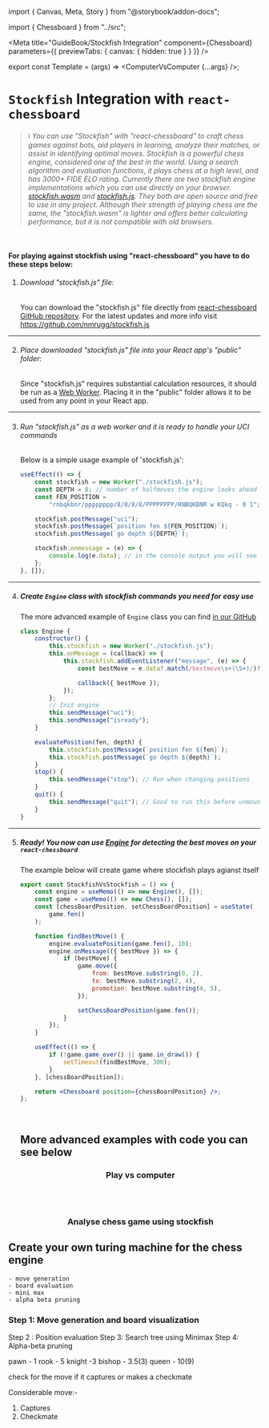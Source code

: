 import { Canvas, Meta, Story } from "@storybook/addon-docs";

import { Chessboard } from "../src";

<Meta
  title="GuideBook/Stockfish Integration"
  component={Chessboard}
  parameters={{ previewTabs: { canvas: { hidden: true } } }}
/>

export const Template = (args) => <ComputerVsComputer {...args} />;

# `Stockfish` Integration with `react-chessboard`

> ℹ️ _You can use "Stockfish" with "react-chessboard" to craft chess games against bots, aid players in learning, analyze their matches, or assist in identifying optimal moves.
> Stockfish is a powerful chess engine, considered one of the best in the world. Using a search algorithm and evaluation functions, it plays chess at a high level, and has 3000+ FIDE ELO rating.
> Currently there are two stockfish engine implementations which you can use directly on your browser. [stockfish.wasm](https://github.com/lichess-org/stockfish.wasm) and [stockfish.js](http://github.com/nmrugg/stockfish.js).
> They both are open source and free to use in any project. Although their strength of playing chess are the same, the "stockfish.wasm" is lighter and offers better calculating performance, but it is not compatible with old browsers._

<br />

#### For playing against stockfish using "react-chessboard" you have to do these steps below:

1. ###### Download "stockfish.js" file:

    You can download the "stockfish.js" file directly from [react-chessboard GitHub repository](https://github.com/Clariity/react-chessboard/blob/main/stories/stockfish/stockfish.js). For the latest updates and more info visit https://github.com/nmrugg/stockfish.js

---

2. ###### Place downloaded "stockfish.js" file into your React app's "public" folder:

    Since "stockfish.js" requires substantial calculation resources, it should be run as a [Web Worker](https://developer.mozilla.org/en-US/docs/Web/API/Web_Workers_API/Using_web_workers). Placing it in the "public" folder allows it to be used from any point in your React app.

---

3. ###### Run "stockfish.js" as a web worker and it is ready to handle your UCI commands

    Below is a simple usage example of 'stockfish.js':

    ```js
    useEffect(() => {
        const stockfish = new Worker("./stockfish.js");
        const DEPTH = 8; // number of halfmoves the engine looks ahead
        const FEN_POSITION =
            "rnbqkbnr/pppppppp/8/8/8/8/PPPPPPPP/RNBQKBNR w KQkq - 0 1";

        stockfish.postMessage("uci");
        stockfish.postMessage(`position fen ${FEN_POSITION}`);
        stockfish.postMessage(`go depth ${DEPTH}`);

        stockfish.onmessage = (e) => {
            console.log(e.data); // in the console output you will see `bestmove e2e4` message
        };
    }, []);
    ```

---

4. ##### Create `Engine` class with stockfish commands you need for easy use

    The more advanced example of `Engine` class you can find [in our GitHub](https://github.com/Clariity/react-chessboard/blob/main/stories/stockfish/engine.ts)

    ```js
    class Engine {
        constructor() {
            this.stockfish = new Worker("./stockfish.js");
            this.onMessage = (callback) => {
                this.stockfish.addEventListener("message", (e) => {
                    const bestMove = e.data?.match(/bestmove\s+(\S+)/)?.[1];

                    callback({ bestMove });
                });
            };
            // Init engine
            this.sendMessage("uci");
            this.sendMessage("isready");
        }

        evaluatePosition(fen, depth) {
            this.stockfish.postMessage(`position fen ${fen}`);
            this.stockfish.postMessage(`go depth ${depth}`);
        }
        stop() {
            this.sendMessage("stop"); // Run when changing positions
        }
        quit() {
            this.sendMessage("quit"); // Good to run this before unmounting.
        }
    }
    ```

---

5.  ##### Ready! You now can use [Engine](https://github.com/Clariity/react-chessboard/blob/main/stories/stockfish/engine.ts) for detecting the best moves on your `react-chessboard`

    The example below will create game where stockfish plays agianst itself

    ```jsx
    export const StockfishVsStockfish = () => {
        const engine = useMemo(() => new Engine(), []);
        const game = useMemo(() => new Chess(), []);
        const [chessBoardPosition, setChessBoardPosition] = useState(
            game.fen()
        );

        function findBestMove() {
            engine.evaluatePosition(game.fen(), 10);
            engine.onMessage(({ bestMove }) => {
                if (bestMove) {
                    game.move({
                        from: bestMove.substring(0, 2),
                        to: bestMove.substring(2, 4),
                        promotion: bestMove.substring(4, 5),
                    });

                    setChessBoardPosition(game.fen());
                }
            });
        }

        useEffect(() => {
            if (!game.game_over() || game.in_draw()) {
                setTimeout(findBestMove, 300);
            }
        }, [chessBoardPosition]);

        return <Chessboard position={chessBoardPosition} />;
    };
    ```

    <br />

    ## More advanced examples with code you can see below

    ### <center>Play vs computer</center>

    <Canvas>
      <Story id="example-chessboard--play-vs-computer" />
    </Canvas>

    <br /> <br />

    ### <center>Analyse chess game using stockfish</center>

    <Canvas>
      <Story id="example-chessboard--analysis-board" />
    </Canvas>

## Create your own turing machine for the chess engine

    - move generation
    - board evaluation
    - mini max
    - alpha beta pruning

### Step 1: Move generation and board visualization

Step 2 : Position evaluation
Step 3: Search tree using Minimax
Step 4: Alpha-beta pruning

pawn - 1
rook - 5
knight -3
bishop - 3.5(3)
queen - 10(9)

check for the move if it captures or makes a checkmate

Considerable move:-

1. Captures
2. Checkmate
